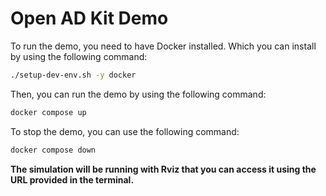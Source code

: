 # Open AD Kit Demo

To run the demo, you need to have Docker installed. Which you can install by using the following command:

```bash
./setup-dev-env.sh -y docker
```

Then, you can run the demo by using the following command:

```bash
docker compose up
```

To stop the demo, you can use the following command:

```bash
docker compose down
```

**The simulation will be running with Rviz that you can access it using the URL provided in the terminal.**
